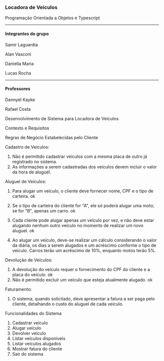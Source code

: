 <h3>Locadora de Veículos</h3>
<p>Programação Orientada a Objetos e Typescript</p>
<hr/>
<h4>Integrantes do grupo</h4>
<p>Samir Laguardia</p>
<p>Alan Vasconi</p>
<p>Daniella Maria</p>
<p>Lucas Rocha</p>
<hr/>
<h4>Professores</h4>
<p>Dannyel Kayke</p>
<p>Rafael Costa</p>

Desenvolvimento de Sistema para Locadora de Veículos

Contexto e Requisitos

Regras de Negócio Estabelecidas pelo Cliente

Cadastro de Veículos:
1. Não é permitido cadastrar veículos com a mesma placa de outro já registrado no sistema.
2. As informações a serem cadastradas dos veículos devem incluir o valor da hora de aluguel.

Aluguel de Veículos:
1. Para alugar um veículo, o cliente deve fornecer nome, CPF e o tipo de carteira. ok
2. Se o tipo de carteira do cliente for "A", ele só poderá alugar uma moto; se for "B", apenas um
carro. ok

3. Cada cliente pode alugar apenas um veículo por vez, e não deve estar alugando nenhum outro
veículo no momento de realizar um novo aluguel. ok

4. Ao alugar um veículo, deve-se realizar um cálculo considerando o valor da diária, os dias a serem
alugados e um acréscimo conforme o tipo de veículo. Carros terão um acréscimo de 10%,
enquanto motos terão 5%.

Devolução de Veículos:
1. A devolução do veículo requer o fornecimento do CPF do cliente e a placa do veículo. ok
2. Não é permitido excluir um veículo que esteja atualmente alugado. ok

Faturamento:
1. O sistema, quando solicitado, deve apresentar a fatura a ser paga pelo cliente, detalhando o
custo do aluguel de cada veículo.

Funcionalidades do Sistema
1. Cadastrar veículo
2. Alugar veículo
3. Devolver veículo
4. Listar veículos disponíveis
5. Listar veículos alugados
6. Mostrar fatura do cliente
7. Sair do sistema